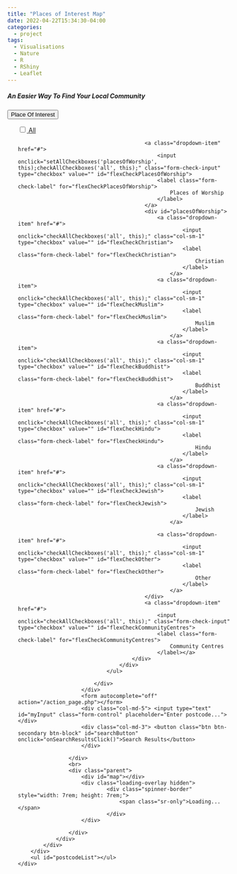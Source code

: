 ```yaml
---
title: "Places of Interest Map"
date: 2022-04-22T15:34:30-04:00
categories:
  - project
tags:
  - Visualisations
  - Nature
  - R
  - RShiny
  - Leaflet
---
```



<meta charset="UTF-8">
<meta name="viewport" content="width=device-width, initial-scale=1.0">
<meta http-equiv="X-UA-Compatible" content="IE=edge">
<title>Document</title>
<link rel="stylesheet" href="https://unpkg.com/leaflet@1.2.0/dist/leaflet.css">
<script src="https://unpkg.com/leaflet@1.2.0/dist/leaflet-src.js"></script>

<link rel="stylesheet" href="https://unpkg.com/leaflet-search@2.3.7/dist/leaflet-search.src.css">
<script src="https://unpkg.com/leaflet-search@2.3.7/dist/leaflet-search.src.js"></script>


<link rel="stylesheet" href="https://pro.fontawesome.com/releases/v5.11.2/css/all.css">
<link rel="stylesheet"
    href="https://cdnjs.cloudflare.com/ajax/libs/Leaflet.awesome-markers/2.0.2/leaflet.awesome-markers.css">
<script src="https://cdnjs.cloudflare.com/ajax/libs/Leaflet.awesome-markers/2.0.2/leaflet.awesome-markers.js">
</script>

<link rel="stylesheet" href="https://cdn.jsdelivr.net/npm/bootstrap@4.6.1/dist/css/bootstrap.min.css">
<script src="https://cdn.jsdelivr.net/npm/jquery@3.6.0/dist/jquery.slim.min.js"></script>
<script src="https://cdn.jsdelivr.net/npm/popper.js@1.16.1/dist/umd/popper.min.js"></script>
<script src="https://cdn.jsdelivr.net/npm/bootstrap@4.6.1/dist/js/bootstrap.bundle.min.js"></script>

<div>
    <div class="container mt-5">
        <div class="row d-flex justify-content-center">
            <div class="col-md-10">
                <div class="card p-3 py-4">
                    <h5>An Easier Way To Find Your Local Community</h5>
                    <div class="row g-3 mt-2">
                        <div class="col-md-4">
                            <div class="dropdown"> <button class="btn btn-secondary btn-block dropdown-toggle" type="button" id="dropdownMenuButton" data-toggle="dropdown" aria-expanded="false"> Place Of
                                    Interest </button>
                                <ul class="dropdown-menu" aria-labelledby="dropdownMenuButton">
                                    <div id="all">
                                        <a class="dropdown-item" href="#">
                                            <input onclick="setAllCheckboxes('amenities', this);checkAllCheckboxes('all', this);" class="form-check-input" type="checkbox" value="" id="flexCheckAll">
                                            <label class="form-check-label" for="flexCheckAll">
                                                All
                                            </label></a>
                                        <div id="amenities">

                                            <a class="dropdown-item" href="#">
                                                <input onclick="setAllCheckboxes('placesOfWorship', this);checkAllCheckboxes('all', this);" class="form-check-input" type="checkbox" value="" id="flexCheckPlacesOfWorship">
                                                <label class="form-check-label" for="flexCheckPlacesOfWorship">
                                                    Places of Worship
                                                </label>
                                            </a>
                                            <div id="placesOfWorship">
                                                <a class="dropdown-item" href="#">
                                                        <input onclick="checkAllCheckboxes('all', this);" class="col-sm-1" type="checkbox" value="" id="flexCheckChristian">
                                                        <label class="form-check-label" for="flexCheckChristian">
                                                            Christian
                                                        </label>
                                                    </a>
                                                <a class="dropdown-item">
                                                        <input onclick="checkAllCheckboxes('all', this);" class="col-sm-1" type="checkbox" value="" id="flexCheckMuslim">
                                                        <label class="form-check-label" for="flexCheckMuslim">
                                                            Muslim
                                                        </label>
                                                    </a>
                                                <a class="dropdown-item">
                                                        <input onclick="checkAllCheckboxes('all', this);" class="col-sm-1" type="checkbox" value="" id="flexCheckBuddhist">
                                                        <label class="form-check-label" for="flexCheckBuddhist">
                                                            Buddhist
                                                        </label>
                                                    </a>
                                                <a class="dropdown-item" href="#">
                                                        <input onclick="checkAllCheckboxes('all', this);" class="col-sm-1" type="checkbox" value="" id="flexCheckHindu">
                                                        <label class="form-check-label" for="flexCheckHindu">
                                                            Hindu
                                                        </label>
                                                    </a>
                                                <a class="dropdown-item" href="#">
                                                        <input onclick="checkAllCheckboxes('all', this);" class="col-sm-1" type="checkbox" value="" id="flexCheckJewish">
                                                        <label class="form-check-label" for="flexCheckJewish">
                                                            Jewish
                                                        </label>
                                                    </a>

                                                <a class="dropdown-item" href="#">
                                                        <input onclick="checkAllCheckboxes('all', this);" class="col-sm-1" type="checkbox" value="" id="flexCheckOther">
                                                        <label class="form-check-label" for="flexCheckOther">
                                                            Other
                                                        </label>
                                                    </a>
                                            </div>
                                            <a class="dropdown-item" href="#">
                                                <input onclick="checkAllCheckboxes('all', this);" class="form-check-input" type="checkbox" value="" id="flexCheckCommunityCentres">
                                                <label class="form-check-label" for="flexCheckCommunityCentres">
                                                    Community Centres
                                                </label></a>
                                        </div>
                                    </div>
                                </ul>

                            </div>
                        </div>
                        <form autocomplete="off" action="/action_page.php"></form>
                        <div class="col-md-5"> <input type="text" id="myInput" class="form-control" placeholder="Enter postcode..."> </div>
                        <div class="col-md-3"> <button class="btn btn-secondary btn-block" id="searchButton" onclick="onSearchResultsClick()">Search Results</button>
                        </div>
                        
                    </div>
                    <br>
                    <div class="parent">
                        <div id="map"></div>
                        <div class="loading-overlay hidden">
                                <div class="spinner-border" style="width: 7rem; height: 7rem;">
                                    <span class="sr-only">Loading...</span>
                                </div>
                        </div>
                        
                    </div>
                </div>
            </div>
        </div>
        <ul id="postcodeList"></ul>
    </div>

<script>

    let initCoords = [-27.923236757216692, 133.54247957468033]

    var layerLookup = {};
    var initMarker;

    var map = L.map('map').setView(initCoords,5);
    var info;
    var postcodeInfo;
    map.zoomControl.setPosition('topright');

    layerLookup['search'] = L.layerGroup().addTo(map);


    navigator.geolocation.getCurrentPosition(position => { 
        initCoords = [position.coords.latitude, position.coords.longitude]
        map.setView(initCoords, 14)
        initMarker = L.marker([initCoords[0], initCoords[1]], {
                            icon: locationMarker
                            })
                            .addTo(layerLookup['search']);
    });
    
    

    var poiData, postcodeData;
    const getPOIData = async function() {
        if (!!poiData) {
            return poiData;
        }

        const loadingOverlay = document.getElementsByClassName('loading-overlay')?.[0];
        loadingOverlay.classList.remove('hidden');

        const res = await fetch('https://d8ecgfo964.execute-api.ap-southeast-2.amazonaws.com/default/mysql_query');
        const json = await res.json();
        
        loadingOverlay.classList.add('hidden');

        var layerLookup = {};

        poiData = json;
        return poiData;
    }

    const getPostcodeData = async function() {
        if (!!postcodeData) {
            return postcodeData;
        }

        const loadingOverlay = document.getElementsByClassName('loading-overlay')?.[0];
        loadingOverlay.classList.remove('hidden');

        const res = await fetch('https://cjrfnta8ve.execute-api.ap-southeast-2.amazonaws.com/default/mysql_postcode_query');
        const json = await res.json();
        
        loadingOverlay.classList.add('hidden');

        postcodeData = json;
        searchFunction(postcodeData);
        return postcodeData;
    }

    
    

    function onSearchResultsClick() {
        const data = getPostcodeData();
        var postcodeData;
        if (!postcodeData) {
            const data = getPostcodeData();
            
        }
        data.then(function(result){
            postcodeData = result
            input = document.getElementById("myInput").value

            inputLocality = input.split(', ')[0]
            inputState = input.split(', ')[1]
            inputPostcode = input.split(', ')[2]

            layerLookup['search'] = L.layerGroup().addTo(map);
            
            for (var i = 0; i < postcodeData.length; i++){

                if (postcodeData[i].postcode == inputPostcode){
                    if (postcodeData[i].locality == inputLocality){
                        if (layerLookup.length != 0){
                            var count = 0;
                            map.eachLayer((layer) => {
                                if (layer instanceof L.Marker){
                                    
                                    if (layer._icon.className == 'awesome-marker-icon-red awesome-marker leaflet-zoom-animated leaflet-interactive'){
                                        if (layer._latlng.lat == postcodeData[i].lat){
                                            if(count == 0){
                                                count += 1
                                            }
                                            else{
                                                layer.remove()
                                            }
                                        }
                                        else{
                                            layer.remove()
                                        }
                                    }
                                }
                            })
                        }

                        map.flyTo([postcodeData[i].lat, postcodeData[i].lon])

                        marker = L.marker([postcodeData[i].lat, postcodeData[i].lon], {
                            icon: locationMarker
                            })
                            .addTo(layerLookup['search']);
                    }
                }    
            }
        })
    }

    window.onload = async function(){
        document.querySelector('.loading-overlay').classList.remove('hidden');

        const res = await Promise.all([
            getPOIData(),
            getPostcodeData()
        ]);

        poiData = res[0];
        postcodeData = res[1];

        

        document.querySelector('.loading-overlay').classList.add('hidden');
    }

    window.onload()

    // search functionality based on 
    function searchFunction(postcodeDict) {

        var postcodes = []

        for (var i = 0; i < postcodeDict.length; i++) {
            postcodes.push((postcodeDict[i].locality).toString() + ', ' + (postcodeDict[i].state).toString() + ', ' + (postcodeDict[i].postcode).toString())
        }

        function autocomplete(input, arr) {
            /*the autocomplete function takes two arguments,
            the text field element and an array of possible autocompleted values:*/
            var currentFocus;
            /*execute a function when someone writes in the text field:*/
            input.addEventListener("input", function (e) {
                
                var count = 0;
                var a, b, i, val = this.value;
                //console.log(val)
                /*close any already open lists of autocompleted values*/
                closeAllLists();
                if (!val) {
                    return false;
                }
                currentFocus = -1;
                /*create a DIV element that will contain the items (values):*/
                a = document.createElement("DIV");
                a.setAttribute("id", this.id + "autocomplete-list");
                a.setAttribute("class", "autocomplete-items");
                /*append the DIV element as a child of the autocomplete container:*/
                this.parentNode.appendChild(a);
                /*for each item in the array...*/
                for (i = 0; i < arr.length; i++) {
                    /*check if the item starts with the same letters as the text field value:*/
                    if (count < 11) {
                        if (arr[i].substr(0, val.length).toUpperCase() == val.toUpperCase()) {
                            count += 1
                            /*create a DIV element for each matching element:*/
                            b = document.createElement("DIV");
                            b.className = 'form-control';

                            /*make the matching letters bold:*/
                            b.innerHTML = "<strong>" + arr[i].substr(0, val.length) + "</strong>";
                            b.innerHTML += arr[i].substr(val.length);
                            /*insert a input field that will hold the current array item's value:*/
                            b.innerHTML += "<input type='hidden' value='" + arr[i] + "'>";
                            /*execute a function when someone clicks on the item value (DIV element):*/
                            b.addEventListener("click", function (e) {
                                /*insert the value for the autocomplete text field:*/
                                input.value = this.getElementsByTagName("input")[0].value;
                                /*close the list of autocompleted values,
                                (or any other open lists of autocompleted values:*/
                                closeAllLists();
                            });
                            a.appendChild(b);
                        }
                    }

                    if (i == arr.length-1){
                        if (count == 0){
                            
                            count += 1
                            /*create a DIV element for each matching element:*/
                            b = document.createElement("DIV");
                            b.className = 'form-control';

                            /*make the matching letters bold:*/
                            b.innerHTML = "No results found";

                            /*execute a function when someone clicks on the item value (DIV element):*/
                            b.addEventListener("click", function (e) {
                                /*insert the value for the autocomplete text field:*/
                                input.value = this.getElementsByTagName("input")[0].value;
                                /*close the list of autocompleted values,
                                (or any other open lists of autocompleted values:*/
                                closeAllLists();
                            });
                            a.appendChild(b);
                        
                        }
                    }

                }
            });
            /*execute a function presses a key on the keyboard:*/
            input.addEventListener("keydown", function (e) {
                onSearchResultsClick()
                var x = document.getElementById(this.id + "autocomplete-list");
                if (x) x = x.getElementsByTagName("div");
                if (e.keyCode == 40) {
                    /*If the arrow DOWN key is pressed,
                    increase the currentFocus variable:*/
                    currentFocus++;
                    /*and and make the current item more visible:*/
                    addActive(x);
                } else if (e.keyCode == 38) { //up
                    /*If the arrow UP key is pressed,
                    decrease the currentFocus variable:*/
                    currentFocus--;
                    /*and and make the current item more visible:*/
                    addActive(x);
                } else if (e.keyCode == 13) {
                    /*If the ENTER key is pressed, prevent the form from being submitted,*/
                    e.preventDefault();
                    if (currentFocus > -1) {
                        /*and simulate a click on the "active" item:*/
                        if (x) x[currentFocus].click();
                    }
                }
            });

            function addActive(x) {
                /*a function to classify an item as "active":*/
                if (!x) return false;
                /*start by removing the "active" class on all items:*/
                removeActive(x);
                if (currentFocus >= x.length) currentFocus = 0;
                if (currentFocus < 0) currentFocus = (x.length - 1);
                /*add class "autocomplete-active":*/
                x[currentFocus].classList.add("autocomplete-active");
            }

            function removeActive(x) {
                /*a function to remove the "active" class from all autocomplete items:*/
                for (var i = 0; i < x.length; i++) {
                    x[i].classList.remove("autocomplete-active");
                }
            }

            function closeAllLists(elmnt) {
                /*close all autocomplete lists in the document,
                except the one passed as an argument:*/
                var x = document.getElementsByClassName("autocomplete-items");
                for (var i = 0; i < x.length; i++) {
                    if (elmnt != x[i]) {
                        if(elmnt != input){
                            x[i].parentNode.removeChild(x[i]);
                        }
                    }
                }
            }
            /*execute a function when someone clicks in the document:*/
            document.addEventListener("click", function (e) {
                closeAllLists(e.target);
                
            });
        }


        autocomplete(document.getElementById("myInput"), postcodes);
        
    }

    function setAllCheckboxes(divId, sourceCheckbox) {
        divElement = document.getElementById(divId);
        inputElements = divElement.getElementsByTagName('input')
        
        for (i = 0; i < inputElements.length; i++) {
            inputElements[i].checked = sourceCheckbox.checked;
        }

    }

    function checkAllCheckboxes(divId, sourceCheckbox) {
        map.setView(map.getCenter())
        divElement = document.getElementById(divId);
        inputElements = divElement.getElementsByTagName('input')

        countWorship = 0;
        countAll = 0;

        for (i = 2; i < 8; i++) {
            if (inputElements[i].checked == true) {
                countWorship += 1;
            }
        }

        for (i = 0; i < inputElements.length; i++) {
            if (inputElements[i].id == 'flexCheckPlacesOfWorship') {
                if (countWorship == 0) {
                    inputElements[i].checked = false
                    inputElements[i].indeterminate = false
                } else if (countWorship == 6) {
                    inputElements[i].checked = true
                    inputElements[i].indeterminate = false
                } else {
                    inputElements[i].checked = false
                    inputElements[i].indeterminate = true
                }
            }
        }
        for (i = 1; i < 9; i++) {
            if (inputElements[i].checked == true) {
                countAll += 1;
            }

        }

        for (i = 0; i < inputElements.length; i++) {
            if (inputElements[i].id == 'flexCheckAll') {
                if (countAll == 0) {
                    inputElements[i].checked = false
                    inputElements[i].indeterminate = false
                } else if (countAll == 8) {
                    inputElements[i].checked = true
                    inputElements[i].indeterminate = false
                } else {
                    inputElements[i].checked = false
                    inputElements[i].indeterminate = true
                }
            }
        }

        map.curren
    }



    var locationMarker = L.AwesomeMarkers.icon({
        icon: 'location',
        iconColor: 'darkred',
        prefix: 'fa',
        markerColor: 'red'
    });

    var christianMarker = L.AwesomeMarkers.icon({
        icon: 'cross',
        iconColor: '#0D628D',
        prefix: 'fa',
        markerColor: 'blue'
    });

    var muslimMarker = L.AwesomeMarkers.icon({
        icon: 'mosque',
        iconColor: '#0D628D',
        prefix: 'fa',
        markerColor: 'blue'
    });

    var buddhistMarker = L.AwesomeMarkers.icon({
        icon: 'dharmachakra',
        iconColor: '#0D628D',
        prefix: 'fa',
        markerColor: 'blue'
    });

    var hinduMarker = L.AwesomeMarkers.icon({
        icon: 'gopuram',
        iconColor: '#0D628D',
        prefix: 'fa',
        markerColor: 'blue'
    });

    var jewishMarker = L.AwesomeMarkers.icon({
        icon: 'star-of-david',
        iconColor: '#0D628D',
        prefix: 'fa',
        markerColor: 'blue'
    });

    var worshipMarker = L.AwesomeMarkers.icon({
        icon: 'pray',
        iconColor: '#0D628D',
        prefix: 'fa',
        markerColor: 'blue'
    });

    var communityMarker = L.AwesomeMarkers.icon({
        icon: 'school',
        iconColor: '#136D06',
        prefix: 'fa',
        markerColor: 'green'
    });

    function updateMarkers(divId) {
        markerList = []
        divElement = document.getElementById(divId);
        inputElements = divElement.getElementsByTagName('input')

        for (i = 0; i < inputElements.length; i++) {
            if (inputElements[i].checked == true) {
                markerList.push(inputElements[i].id)
            }
        }
        markerList.push('search')
        return (markerList)
    }

    L.tileLayer('https://{s}.tile.openstreetmap.org/{z}/{x}/{y}.png', {
        attribution: '&copy; <a href="http://www.openstreetmap.org/copyright">OpenStreetMap</a>',
        minZoom: 4
    }).addTo(map);

    

    function mapFunction(){
        map.on('moveend',onMoveEnd);
        
    }

    mapFunction()

    function createPopup(el) {
        return `
            <b style="font-size:14px">${el.name}</b>
            <br/>
            <br/>
            <b>Religion:</b> ${el.type}
            <br/>
            <b>Denomination:</b> ${el.subtype}
            `;
    }

    const religions = [
        'Christian',
        'Muslim',
        'Buddhist',
        'Hindu',
        'Jewish',
        'Other'
    ]
    const religionIconMap = {
        'Christian': christianMarker,
        'Muslim': muslimMarker,
        'Buddhist': buddhistMarker,
        'Hindu': hinduMarker,
        'Jewish': jewishMarker,
        'Other:': worshipMarker

    }


    function onMoveEnd(event){

        

        const data = getPOIData();
        var poiData;
        if (!poiData) {
            const data = getPOIData();
            
        }
        data.then(function(result){
            info = result
            let bounds;

            if(!!event){
                bounds = event.target.getBounds();
            }
            else{
                bounds = map.getBounds();
            }
            

                
            if (layerLookup.length != 0){
                map.eachLayer((layer) => {
                    if (layer instanceof L.Marker){
                        if (layer._icon.className == 'awesome-marker-icon-red awesome-marker leaflet-zoom-animated leaflet-interactive'){
                            
                        }
                        else {
                            
                            if(layer._latlng != undefined){
                                layer.remove();
                            }
                        }
                    }
                })
            }
            

            ting = updateMarkers('all')

            for (var i = 0; i < ting.length; i++) {
                    layerLookup[ting[i]] = L.layerGroup().addTo(map);
            }
                if (Object.keys(layerLookup).length != 0) {
                    for (var i = 0; i < info.length; i++) {
                        if (info[i].lon < bounds.getEast()) {
                            if (info[i].lon > bounds.getWest()) {
                                if (info[i].lat < bounds.getNorth()) {
                                    if (info[i].lat > bounds.getSouth()) {
                                        if (info[i].amenity == 'place_of_worship') {
                                            for (var j = 0; j < religions.length; j++){
                                                const religion = religions[j];

                                                if (info[i].type == religion){
                                                    //console.log(Object.keys(layerLookup))
                                                    if (Object.keys(layerLookup).includes(`flexCheck${religion}`)) {
                                                        marker = L.marker([info[i].lat, info[i].lon], {
                                                            icon: religionIconMap[religion]
                                                        })
                                                        .bindPopup(createPopup(info[i]))
                                                        .addTo(layerLookup[`flexCheck${religion}`]);
                                                }
                                            }
                                            }

                                        } else if (info[i].amenity == 'community_centre') {
                                            if (Object.keys(layerLookup).includes("flexCheckCommunityCentres")) {
                                                marker = L.marker([info[i].lat, info[i].lon], {
                                                        icon: communityMarker
                                                    })
                                                    .bindPopup('<b style="font-size:14px">' + info[i].name)
                                                    .addTo(
                                                        layerLookup[
                                                            "flexCheckCommunityCentres"]);
                                            }
                                        }
                                    }
                                }
                            }
                        }
                    }
                }
                
                layerLookup = {};
                
        })  
        
    }
</script>

    
